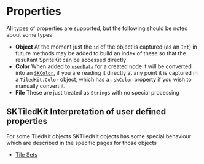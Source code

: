 #  Properties

All types of properties are supported, but the following should be noted about some types 

 - __Object__ At the moment just the `id` of the object is captured (as an `Int`) in future methods may be added to build an index of these so that the resultant SpriteKit can be accessed directly
 - __Color__ When added to [`userData`](https://developer.apple.com/documentation/spritekit/sknode/1483121-userdata?language=swift) for a created node it will be converted into an [`SKColor`](https://developer.apple.com/documentation/spritekit/skcolor), if you are reading it directly at any point it is captured in a `TiledKit.Color` object, which has a `.skColor` property if you wish to manually convert it. 
 - __File__ These are just treated as `String`s with no special processing

## SKTiledKit Interpretation of user defined properties

For some TiledKit objects SKTiledKit objects has some special behaviour which are described in the specific pages for those objects

 - [Tile Sets]('Tile%20Sets.md')
 
 

